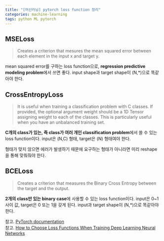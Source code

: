 ```yaml
---
title: "[머신러닝] pytorch loss function 정리"
categories: machine-learning
tags: python ML pytorch
---
```



## MSELoss

> Creates a criterion that mesures the mean squared error between each element in the input x and target y.

mean squared error를 구하는 loss function으로, **regression predictive modeling problem**에서 쓰면 좋다. input shape과 target shape이 (N,*)으로 똑같아야 한다.


## CrossEntropyLoss

> It is useful when training a classification problem with C classes. If provided, the optional argument weight should be a 1D Tensor assigning weight to each of the classes. This is particularly useful when you have an unbalanced training set.

**C개의 class가 있는, 즉 class가 여러 개인 classification problem**에서 쓸 수 있는 loss function이다. input은 (N,C) 형태, target은 (N) 형태여야 한다.

형태가 맞지 않으면 에러가 발생하기 때문에 요구하는 형태가 아니라면 미리 reshape을 통해 맞춰줘야 한다.


## BCELoss

> Creates a criterion that measures the Binary Cross Entropy between the target and the output.

**2개의 class만 있는 binary case**에 사용할 수 있는 loss function이다. input은 0~1 사이 값, target은 0 또는 1을 갖게 된다. input과 target shape이 (N,*)으로 똑같아야 한다.



참고. [PyTorch documentation](https://pytorch.org/docs/stable/nn.html)<br>
참고. [How to Choose Loss Functions When Training Deep Learning Neural Networks](https://machinelearningmastery.com/how-to-choose-loss-functions-when-training-deep-learning-neural-networks/)
